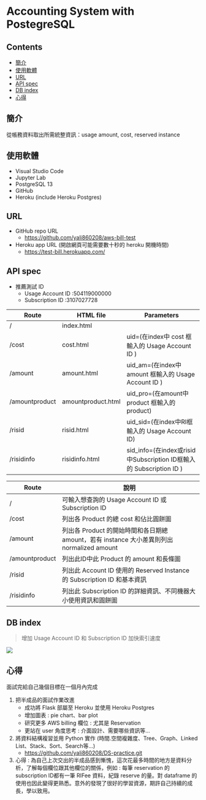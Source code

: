 # Accounting System with PostegreSQL

## Contents

- [簡介](#簡介)
- [使用軟體](#使用軟體)
- [URL](#URL)
- [API spec](#API-spec)
- [DB index](#DB-index)
- [心得](#心得)

## 簡介

從帳務資料取出所需統整資訊：usage amount, cost, reserved instance

## 使用軟體
- Visual Studio Code
- Jupyter Lab
- PostgreSQL 13
- GitHub
- Heroku (include Heroku Postgres)

## URL
- GitHub repo URL
    - https://github.com/yali860208/aws-bill-test
- Heroku app URL (開啟網頁可能需要數十秒的 heroku 開機時間)
    - https://test-bill.herokuapp.com/

## API spec
- 推薦測試 ID
    - Usage Account ID :504119000000
    - Subscription ID :3107027728


|Route|HTML file|Parameters|
|-|-|-|
|/|index.html||
|/cost|cost.html|uid=(在index中 cost 框輸入的 Usage Account ID ) |
|/amount|amount.html|uid_am=(在index中 amount 框輸入的 Usage Account ID )|
|/amountproduct|amountproduct.html|uid_pro=(在amount中 product 框輸入的 product)|
|/risid|risid.html|uid_sid=(在index中RI框輸入的 Usage Account ID)|
|/risidinfo|risidinfo.html|sid_info=(在index或risid中Subscription ID框輸入的 Subscription ID )|
 

|Route|說明|
|-|-|
|/|可輸入想查詢的 Usage Account ID 或 Subscription ID|
|/cost|列出各 Product 的總 cost 和佔比圓餅圖|
|/amount|列出各 Product 的開始時間和各日期總 amount，若有 instance 大小差異則列出 normalized amount|
|/amountproduct|列出此ID中此 Product 的 amount 和長條圖|
|/risid|列出此 Account ID 使用的 Reserved Instance 的 Subscription ID 和基本資訊|
|/risidinfo|列出此 Subscription ID 的詳細資訊、不同機器大小使用資訊和圓餅圖|
    
## DB index
> 增加 Usage Account ID 和 Subscription ID 加快索引速度

![](https://i.imgur.com/72cJTU4.png)

## 心得
面試完給自己幾個目標在一個月內完成
1. 把半成品的面試作業改進
    - 成功將 Flask 部屬至 Heroku 並使用 Heroku Postgres
    - 增加圖表 : pie chart、bar plot
    - 研究更多 AWS billing 欄位 : 尤其是 Reservation
    - 更站在 user 角度思考 : 介面設計、需要哪些資訊等...
3. 將資料結構複習並用 Python 實作 (時間.空間複雜度、Tree、Graph、Linked List、Stack、Sort、Search等...)
    - https://github.com/yali860208/DS-practice.git
4. 心得 :
    為自己上次交出的半成品感到慚愧，這次花最多時間的地方是資料分析，了解每個欄位跟其他欄位的關係，例如 : 每筆 reservation 的 subscription ID都有一筆 RIFee 資料，紀錄 reserve 的量。對 dataframe 的使用也因此變得更熟悉。意外的發現了很好的學習資源，期許自己持續的成長，學以致用。
